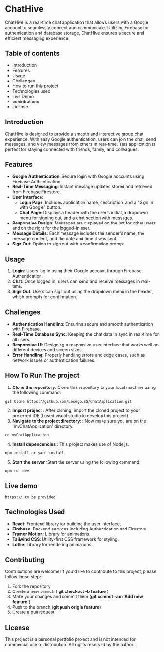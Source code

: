 # ChatHive

ChatHive is a real-time chat application that allows users with a Google account to seamlessly connect and communicate. Utilizing Firebase for authentication and database storage, ChatHive ensures a secure and efficient messaging experience.

## Table of contents
* Introduction
* Features
* Usage
* Challenges
* How to run this project
* Technologies used
* Live Demo
* contributions
* License

## Introduction

ChatHive is designed to provide a smooth and interactive group chat experience. With easy Google authentication, users can join the chat, send messages, and view messages from others in real-time. This application is perfect for staying connected with friends, family, and colleagues.

## Features

- **Google Authentication**: Secure login with Google accounts using Firebase Authentication.
- **Real-Time Messaging**: Instant message updates stored and retrieved from Firebase Firestore.
- **User Interface**:
  - **Login Page**: Includes application name, description, and a "Sign in with Google" button.
  - **Chat Page**: Displays a header with the user’s initial, a dropdown menu for signing out, and a chat section with messages.
- **Responsive Design**: Messages are displayed on the left for other users and on the right for the logged-in user.
- **Message Details**: Each message includes the sender's name, the message content, and the date and time it was sent.
- **Sign Out**: Option to sign out with a confirmation prompt.

## Usage

1. **Login**: Users log in using their Google account through Firebase Authentication.
2. **Chat**: Once logged in, users can send and receive messages in real-time.
3. **Sign Out**: Users can sign out using the dropdown menu in the header, which prompts for confirmation.

## Challenges

- **Authentication Handling**: Ensuring secure and smooth authentication with Firebase.
- **Real-Time Database Sync**: Keeping the chat data in sync in real-time for all users.
- **Responsive UI**: Designing a responsive user interface that works well on different devices and screen sizes.
- **Error Handling**: Properly handling errors and edge cases, such as network issues or authentication failures.

## How To Run The project
1. **Clone the repository**: Clone this repository to your local machine using the following command:
```
git Clone https://github.com/LesegoLSG/ChatApplication.git
```
2. **Import project** : After cloning, import the cloned project to your preferred IDE (I used visual studio to develop this project).
3. **Navigate to the project directory:** : Now make sure you are on the 'myChatApplication' directory.
````
cd myChatApplication
````
4. **Install dependencies** : This project makes use of Node js.
````
npm install or yarn install
````
5. **Start the server** :Start the server using the following command:
```
npm run dev
```

## Live demo
```
https:// to be provided
```

## Technologies Used

- **React**: Frontend library for building the user interface.
- **Firebase**: Backend services including Authentication and Firestore.
- **Framer Motion**: Library for animations.
- **Tailwind CSS**: Utility-first CSS framework for styling.
- **Lottie**: Library for rendering animations.

## Contributing
Contributions are welcome! If you'd like to contribute to this project, please follow these steps:

1. Fork the repository
2. Create a new branch ( **git checkout -b feature** )
3. Make your changes and commit them (**git commit -am 'Add new feature'**)
4. Push to the branch (**git push origin feature**)
5. Create a pull request

## License
This project is a personal portfolio project and is not intended for commercial use or distribution. All rights reserved by the author.
